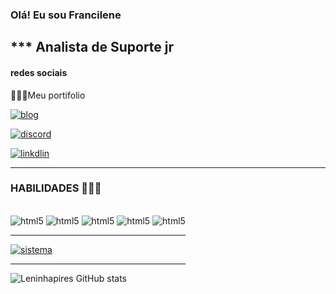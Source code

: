 ### Olá! Eu sou Francilene    

*** Analista de Suporte jr
------

#### redes sociais
💁🏽‍♀️Meu portifolio 

[![blog](https://img.shields.io/badge/website-000000?style=for-the-badge&logo=About.me&logoColor=white)](https://leninhapires.github.io/portifiolio-existent/)

[![discord](https://img.shields.io/badge/Discord-7289DA?style=for-the-badge&logo=discord&logoColor=white)]()


[![linkdlin](https://img.shields.io/badge/LinkedIn-0077B5?style=for-the-badge&logo=linkedin&logoColor=white)]()

---------
### HABILIDADES 👩🏽‍💻

<div style="display:inline-block"><br/>
    <img aling="center" alt="html5" src="https://img.shields.io/badge/HTML5-E34F26?style=for-the-badge&logo=html5&logoColor=white"/>
    <img aling="center" alt="html5" src="https://img.shields.io/badge/CSS3-1572B6?style=for-the-badge&logo=css3&logoColor=white"/>
    <img aling="center" alt="html5" src="https://img.shields.io/badge/JavaScript-323330?style=for-the-"/>
    <img aling="center" alt="html5" src="https://img.shields.io/badge/Node.js-43853D?style=for-the-badge&logo=node.js&logoColor=white"/>
    <img aling="center" alt="html5" src="https://img.shields.io/badge/C-00599C?style=for-the-badge&logo=c&logoColor=white"/>

-------
[![sistema](https://img.shields.io/badge/Windows-ASUS_Zenbook_3-0078D6?style=for-the-badge&logo=windows&logoColor=white)]()

--------

![Leninhapires GitHub stats](https://github-readme-stats.vercel.app/api?username=Leninhapires\&show_icons=true&theme=rose)
</div>



